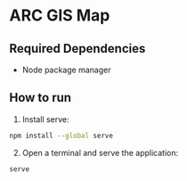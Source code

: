 # ARC GIS Map

## Required Dependencies

-   Node package manager

## How to run

1. Install serve:

```sh
npm install --global serve
```

2. Open a terminal and serve the application:

```sh
serve
```
